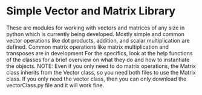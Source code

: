 # Simple Vector and Matrix Library
These are modules for working with vectors and matrices of any size in python which is currently being developed. 
Mostly simple and common vector operations like dot products, addition, and scalar multiplication are defined.
Common matrix operations like matrix multiplication and transposes are in development
For the specifics, look at the help functions of the classes for a brief overview on what they do and how to instantiate the objects.
NOTE: Even if you only need to do matrix operations, the Matrix class inherits from the Vector class, so you need both files to use the Matrix class.
If you only need the vector class, then you can only download the vectorClass.py file and it will work fine.
